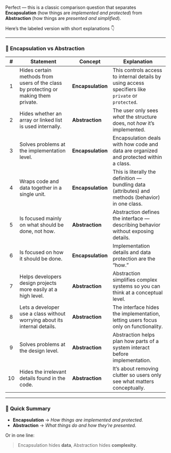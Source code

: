 Perfect — this is a classic comparison question that separates **Encapsulation** (how things are _implemented and protected_) from **Abstraction** (how things are _presented and simplified_).

Here’s the labeled version with short explanations 👇

---

### 🧩 **Encapsulation vs Abstraction**

|  #  | Statement                                                                           | Concept           | Explanation                                                                                        |
| :-: | ----------------------------------------------------------------------------------- | ----------------- | -------------------------------------------------------------------------------------------------- |
|  1  | Hides certain methods from users of the class by protecting or making them private. | **Encapsulation** | This controls access to internal details by using access specifiers like `private` or `protected`. |
|  2  | Hides whether an array or linked list is used internally.                           | **Abstraction**   | The user only sees _what_ the structure does, not _how_ it’s implemented.                          |
|  3  | Solves problems at the implementation level.                                        | **Encapsulation** | Encapsulation deals with how code and data are organized and protected within a class.             |
|  4  | Wraps code and data together in a single unit.                                      | **Encapsulation** | This is literally the definition — bundling data (attributes) and methods (behavior) in one class. |
|  5  | Is focused mainly on what should be done, not how.                                  | **Abstraction**   | Abstraction defines the interface — describing behavior without exposing details.                  |
|  6  | Is focused on how it should be done.                                                | **Encapsulation** | Implementation details and data protection are the “how.”                                          |
|  7  | Helps developers design projects more easily at a high level.                       | **Abstraction**   | Abstraction simplifies complex systems so you can think at a conceptual level.                     |
|  8  | Lets a developer use a class without worrying about its internal details.           | **Abstraction**   | The interface hides the implementation, letting users focus only on functionality.                 |
|  9  | Solves problems at the design level.                                                | **Abstraction**   | Abstraction helps plan how parts of a system interact before implementation.                       |
| 10  | Hides the irrelevant details found in the code.                                     | **Abstraction**   | It’s about removing clutter so users only see what matters conceptually.                           |

---

### 🧠 **Quick Summary**

- **Encapsulation** → _How things are implemented and protected._
- **Abstraction** → _What things do and how they’re presented._

Or in one line:

> Encapsulation hides **data**, Abstraction hides **complexity**.
